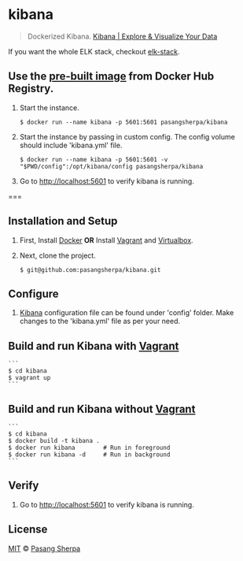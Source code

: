 # kibana

> Dockerized Kibana. [Kibana | Explore & Visualize Your Data][4]

If you want the whole ELK stack, checkout [elk-stack](https://github.com/pasangsherpa/elk-stack).

## Use the [pre-built image][8] from Docker Hub Registry.

1. Start the instance.

	```
	$ docker run --name kibana -p 5601:5601 pasangsherpa/kibana
	```

2. Start the instance by passing in custom config. The config volume should include 'kibana.yml' file.

	```
	$ docker run --name kibana -p 5601:5601 -v "$PWD/config":/opt/kibana/config pasangsherpa/kibana
	```

3. Go to [http://localhost:5601](http://localhost:5601) to verify kibana is running.

===

## Installation and Setup

1. First, Install [Docker][1] **OR** Install [Vagrant][6] and [Virtualbox][7].

2. Next, clone the project.

    ```
    $ git@github.com:pasangsherpa/kibana.git
    ```

## Configure 

1. [Kibana][4] configuration file can be found under 'config' folder. Make changes to the 'kibana.yml' file as per your need.


## Build and run Kibana with [Vagrant][6]

    ```
    $ cd kibana
    $ vagrant up
    ```


## Build and run Kibana without [Vagrant][6]

    ```
    $ cd kibana
    $ docker build -t kibana .
    $ docker run kibana        # Run in foreground    
    $ docker run kibana -d     # Run in background
    ```

## Verify
1. Go to [http://localhost:5601](http://localhost:5601) to verify kibana is running.


## License

[MIT](http://opensource.org/licenses/MIT) © [Pasang Sherpa](https://github.com/pasangsherpa)

[1]: https://docs.docker.com/compose/install/
[2]: https://www.elastic.co/products/elasticsearch
[3]: https://www.elastic.co/products/logstash
[4]: https://www.elastic.co/products/kibana
[5]: https://www.elastic.co/guide/en/logstash/current/plugins-inputs-lumberjack.html
[6]: http://www.vagrantup.com/downloads.html
[7]: https://www.virtualbox.org/wiki/Downloads
[8]: https://registry.hub.docker.com/u/pasangsherpa/kibana/